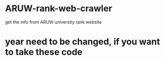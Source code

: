 # ARUW-rank-web-crawler
get the info from ARUW university rank website

# year need to be changed, if you want to take these code
